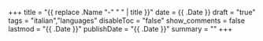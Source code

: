 +++
title = "{{ replace .Name "-" " " | title }}"
date = {{ .Date }}
draft = "true"
tags = "italian","languages"
disableToc = "false"
show_comments = false
lastmod = "{{ .Date }}"
publishDate = "{{ .Date }}"
summary = ""
+++

